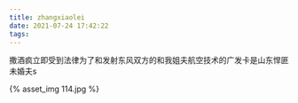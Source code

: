 ```yaml
---
title: zhangxiaolei
date: 2021-07-24 17:42:22
tags:
---
```


撒酒疯立即受到法律为了和发射东风双方的和我姐夫航空技术的广发卡是山东悍匪未婚夫s

{% asset_img 114.jpg %}